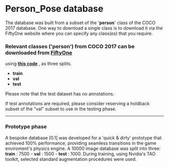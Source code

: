 # Person_Pose database

The database was built from a subset of the '__person__' class of the COCO 2017 database. One way to download a single class is to download it via the 
FiftyOne website where you can specify any class(es) that you require. 

### Relevant classes ('person') from COCO 2017 can be downloaded from [__FiftyOne__](https://docs.voxel51.com/user_guide/dataset_zoo/datasets.html)
  using [__this code__](https://github.com/4Ax-Technologies/pose_detector1/blob/unpickme-patch-1/FiftyOne_download.py) , as three splits.
  
 * __train__
 * __val__
 * __test__

Please note that the test dataset has no annotations. 

If test annotations are required, please consider reserving a holdback subset of the "val" subset to use in the testing phase.

______

### Prototype phase

A bespoke database [0.1] was developed for a 'quick & dirty' prototype that achieved 100% performance, providing seamless transitions in the game
enviroment's physics engine. A 10000 image database was split into three:  __train__ : 7500   -   __val__ : 1500   -   __test__ : 1000. During
training, using Nvidia's TAO toolkit, selected standard augmentation procedures were used.
